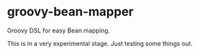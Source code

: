 groovy-bean-mapper
==================

Groovy DSL for easy Bean mapping.

This is in a very experimental stage.  Just testing some things out.
